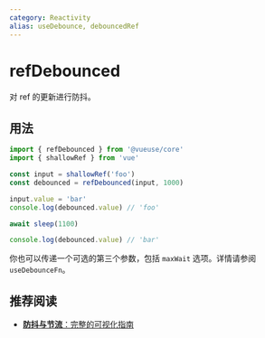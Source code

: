 ```yaml
---
category: Reactivity
alias: useDebounce, debouncedRef
---
```


# refDebounced

对 ref 的更新进行防抖。

## 用法

```js {5}
import { refDebounced } from '@vueuse/core'
import { shallowRef } from 'vue'

const input = shallowRef('foo')
const debounced = refDebounced(input, 1000)

input.value = 'bar'
console.log(debounced.value) // 'foo'

await sleep(1100)

console.log(debounced.value) // 'bar'
```

你也可以传递一个可选的第三个参数，包括 `maxWait` 选项。详情请参阅 `useDebounceFn`。

## 推荐阅读

- [**防抖与节流**：完整的可视化指南](https://redd.one/blog/debounce-vs-throttle)
